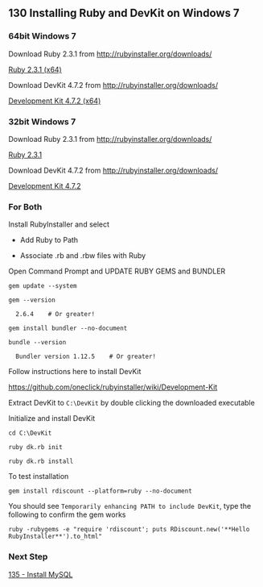 ## 130 Installing Ruby and DevKit on Windows 7


### 64bit Windows 7

Download Ruby 2.3.1 from http://rubyinstaller.org/downloads/

  [Ruby 2.3.1 (x64)](http://dl.bintray.com/oneclick/rubyinstaller/rubyinstaller-2.3.1-x64.exe)

Download DevKit 4.7.2 from http://rubyinstaller.org/downloads/
                                
  [Development Kit 4.7.2 (x64)](http://dl.bintray.com/oneclick/rubyinstaller/DevKit-mingw64-64-4.7.2-20130224-1432-sfx.exe)

### 32bit Windows 7

Download Ruby 2.3.1 from http://rubyinstaller.org/downloads/

  [Ruby 2.3.1](http://dl.bintray.com/oneclick/rubyinstaller/rubyinstaller-2.3.1.exe)

Download DevKit 4.7.2 from http://rubyinstaller.org/downloads/

  [Development Kit 4.7.2](http://dl.bintray.com/oneclick/rubyinstaller/DevKit-mingw64-32-4.7.2-20130224-1151-sfx.exe)


### For Both

Install RubyInstaller and select

- Add Ruby to Path

- Associate .rb and .rbw files with Ruby

Open Command Prompt and UPDATE RUBY GEMS and BUNDLER

```
gem update --system

gem --version

  2.6.4    # Or greater!

gem install bundler --no-document

bundle --version

  Bundler version 1.12.5    # Or greater!
```


Follow instructions here to install DevKit

  https://github.com/oneclick/rubyinstaller/wiki/Development-Kit

Extract DevKit to `C:\DevKit` by double clicking the downloaded executable

Initialize and install DevKit

```
cd C:\DevKit

ruby dk.rb init

ruby dk.rb install
```

To test installation

```
gem install rdiscount --platform=ruby --no-document
```

You should see `Temporarily enhancing PATH to include DevKit`, type the following to confirm the gem works

```
ruby -rubygems -e "require 'rdiscount'; puts RDiscount.new('**Hello RubyInstaller**').to_html"
```

### Next Step

[135 - Install MySQL](https://github.com/remomueller/documentation/tree/master/windows/135-mysql.md)
